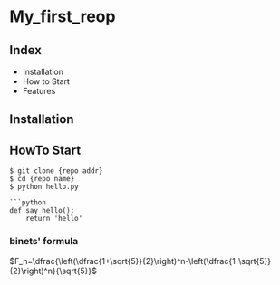 # My_first_reop



## Index

- Installation
- How to Start
- Features

## Installation

## HowTo Start
```shell
$ git clone {repo addr}
$ cd {repo name}
$ python hello.py

```python
def say_hello():
    return 'hello'
```

### binets' formula

$F_n=\dfrac{\left(\dfrac{1+\sqrt{5}}{2}\right)^n-\left(\dfrac{1-\sqrt{5}}{2}\right)^n}{\sqrt{5}}$


